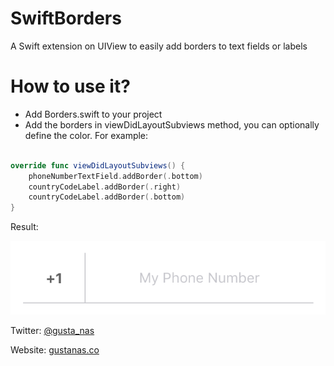 # SwiftBorders

A Swift extension on UIView to easily add borders to text fields or labels

# How to use it?

- Add Borders.swift to your project
- Add the borders in viewDidLayoutSubviews method, you can optionally define the color. For example:

``` Swift

override func viewDidLayoutSubviews() {
    phoneNumberTextField.addBorder(.bottom)
    countryCodeLabel.addBorder(.right)
    countryCodeLabel.addBorder(.bottom)
}  

```

Result: 

![Screenshot](https://github.com/gustanas/SwiftBorders/blob/master/Screen%20Shot%202016-09-14%20at%202.33.58%20PM.png)


Twitter: [@gusta_nas](https://twitter.com/gusta_nas)

Website: [gustanas.co](http://www.gustanas.co/)
